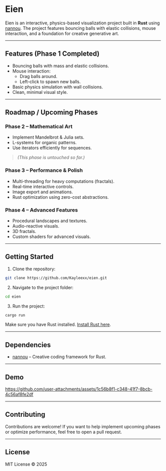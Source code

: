 # Eien

Eien is an interactive, physics-based visualization project built in **Rust** using [nannou](https://nannou.cc/). The project features bouncing balls with elastic collisions, mouse interaction, and a foundation for creative generative art.

---

## Features (Phase 1 Completed)

- Bouncing balls with mass and elastic collisions.
- Mouse interaction:
  - Drag balls around.
  - Left-click to spawn new balls.
- Basic physics simulation with wall collisions.
- Clean, minimal visual style.

---

## Roadmap / Upcoming Phases

### Phase 2 – Mathematical Art
- Implement Mandelbrot & Julia sets.
- L-systems for organic patterns.
- Use iterators efficiently for sequences.
> *(This phase is untouched so far.)*

### Phase 3 – Performance & Polish
- Multi-threading for heavy computations (fractals).
- Real-time interactive controls.
- Image export and animations.
- Rust optimization using zero-cost abstractions.

### Phase 4 – Advanced Features
- Procedural landscapes and textures.
- Audio-reactive visuals.
- 3D fractals.
- Custom shaders for advanced visuals.

---

## Getting Started

1. Clone the repository:
```bash
git clone https://github.com/Kayleexx/eien.git
````

2. Navigate to the project folder:

```bash
cd eien
```

3. Run the project:

```bash
cargo run
```

Make sure you have Rust installed. [Install Rust here](https://www.rust-lang.org/tools/install).

---

## Dependencies

* [nannou](https://crates.io/crates/nannou) – Creative coding framework for Rust.

---

## Demo
https://github.com/user-attachments/assets/1c56b8f1-c348-41f7-8bcb-4c56af8fe2df

---

## Contributing

Contributions are welcome! If you want to help implement upcoming phases or optimize performance, feel free to open a pull request.

---

## License

MIT License © 2025

